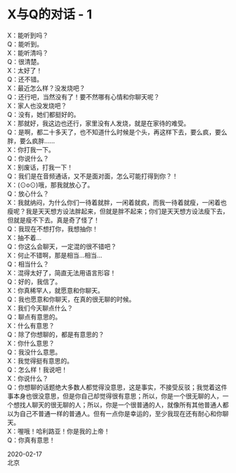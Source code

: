 # X与Q的对话 - 1
X：能听到吗？  
Q：能听到。  
X：能听清吗？  
Q：很清楚。  
X：太好了！  
Q：还不错。  
X：最近怎么样？没发烧吧？  
Q：还行吧，当然没有了！要不然哪有心情和你聊天呢？  
X：家人也没发烧吧？  
Q：没有，她们都挺好的。  
X：那就好，我这边也还行，家里没有人发烧，就是在家待的难受。  
Q：是啊，都二十多天了，也不知道什么时候是个头，再这样下去，要么疯，要么胖，要么疯胖……  
X：你打我一下。  
Q：你说什么？  
X：别废话，打我一下！  
Q：我们是在音频通话，又不是面对面，怎么可能打得到你？！  
X：(⊙o⊙)哦，那我就放心了。  
Q：放心什么？  
X：我就纳闷，为什么你们一待着就胖，一闲着就疯，而我一待着就瘦，一闲着也瘦呢？我是天天想方设法胖起来，但就是胖不起来；你们是天天想方设法瘦下去，但就是瘦不下去。真是奇了怪了！  
Q：我现在不想打你，我想抽你！  
X：抽不着…  
Q：你这么会聊天，一定混的很不错吧？  
X：何止不错啊，那是相当…相当...  
Q：相当什么？  
X：混得太好了，简直无法用语言形容！  
Q：好的，我信了。  
X：你真稀罕人，就愿意和你聊天。  
Q：我也愿意和你聊天，在真的很无聊的时候。  
X：我们今天聊点什么？  
Q：聊点有意思的。  
X：什么有意思？  
Q：除了你想聊的，都是有意思的？  
X：你什么意思？  
Q：我没什么意思。  
X：我觉得挺有意思的。  
Q：怎么样！我说吧！  
X：你说什么？  
Q：你想聊的话题绝大多数人都觉得没意思，这是事实，不接受反驳；我觉着这件事本身也很没意思，但是你自己却觉得很有意思；所以，你是一个很无聊的人，一个想找人聊天的很无聊的人；所以，你是一个很普通的人，就像所有其他普通人都以为自己不普通一样的普通人。但有一点你是幸运的，至少我现在还有耐心和你聊天。  
X：喔哦！哈利路亚！你是我的上帝！  
Q：你真有意思！  

2020-02-17  
北京
